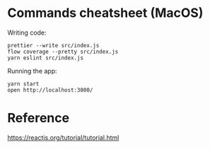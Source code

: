 # Commands cheatsheet (MacOS)

Writing code:

```
prettier --write src/index.js
flow coverage --pretty src/index.js
yarn eslint src/index.js
```

Running the app:

```
yarn start
open http://localhost:3000/
```


# Reference

https://reactjs.org/tutorial/tutorial.html
